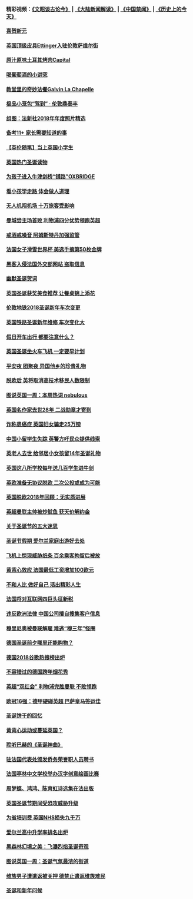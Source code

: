 #### 精彩视频：[《文昭谈古论今》](https://github.com/gfw-breaker/wenzhao/blob/master/README.md?t=12282130) | [《大陆新闻解读》](https://github.com/gfw-breaker/ntdtv-comedy/blob/master/README.md?t=12282130) | [《中国禁闻》](https://github.com/gfw-breaker/ntdtv-news/blob/master/README.md?t=12282130) | [《历史上的今天》](https://github.com/gfw-breaker/today-in-history/blob/master/README.md?t=12282130) 

#### [喜贺新元](../pages/nsc974/n10936605.md?t=12282130) 

#### [英国顶级皮具Ettinger入驻伦敦萨维尔街](../pages/nsc974/n10936595.md?t=12282130) 

#### [原汁原味土耳其烤肉Capital](../pages/nsc974/n10936573.md?t=12282130) 

#### [喝葡萄酒的小讲究](../pages/nsc974/n10936535.md?t=12282130) 

#### [教堂里的奇妙法餐Galvin La Chapelle](../pages/nsc974/n10935913.md?t=12282130) 

#### [极品小笼包“驾到” · 伦敦鼎泰丰](../pages/nsc974/n10935791.md?t=12282130) 

#### [组图：法新社2018年年度照片精选](../pages/nsc974/n10935213.md?t=12282130) 

#### [备考11+ 家长需要知道的事](../pages/nsc974/n10934312.md?t=12282130) 

#### [【英伦随笔】当上英国小学生](../pages/nsc974/n10934305.md?t=12282130) 

#### [英国热门圣诞读物](../pages/nsc974/n10934285.md?t=12282130) 

#### [为孩子进入牛津剑桥“铺路”OXBRIDGE](../pages/nsc974/n10934233.md?t=12282130) 

#### [看小孩学走路 体会做人道理](../pages/nsc974/n10934169.md?t=12282130) 

#### [无人机闯机场  十万旅客受影响](../pages/nsc974/n10934028.md?t=12282130) 

#### [曼城尝主场首败 利物浦四分优势领跑英超](../pages/nsc974/n10932818.md?t=12282130) 

#### [戒酒戒噪音 阿姆斯特丹加强监管](../pages/nsc974/n10928070.md?t=12282130) 

#### [法国女子滑雪世界杯 美选手摘第50枚金牌](../pages/nsc974/n10927351.md?t=12282130) 

#### [黑客入侵法国外交部网站 盗取信息](../pages/nsc974/n10927269.md?t=12282130) 

#### [幽默圣诞贺词](../pages/nsc974/n10926672.md?t=12282130) 

#### [英国圣诞获奖美食推荐 让餐桌锦上添花](../pages/nsc974/n10926641.md?t=12282130) 

#### [伦敦地铁2018圣诞新年车次变更](../pages/nsc974/n10926629.md?t=12282130) 

#### [英国铁路圣诞新年维修 车次变化大](../pages/nsc974/n10926618.md?t=12282130) 

#### [假日开车出行 都要注意什么？](../pages/nsc974/n10926610.md?t=12282130) 

#### [英国圣诞坐火车飞机 一定要早计划](../pages/nsc974/n10926599.md?t=12282130) 

#### [平安夜 团聚夜 异国他乡的珍贵礼物](../pages/nsc974/n10925634.md?t=12282130) 

#### [脱欧后 英将取消高技术移民人数限制](../pages/nsc974/n10924981.md?t=12282130) 

#### [图说英国一周：本周热词 nebulous](../pages/nsc974/n10925020.md?t=12282130) 

#### [英国名作家去世28年 二战勋章才寄到](../pages/nsc974/n10925014.md?t=12282130) 

#### [诈称患癌症 英国妇女骗走25万镑](../pages/nsc974/n10925008.md?t=12282130) 

#### [中国小留学生失踪  英警方吁民众提供线索](../pages/nsc974/n10925001.md?t=12282130) 

#### [英老人去世 给邻居小女孩留14年圣诞礼物](../pages/nsc974/n10924997.md?t=12282130) 

#### [英国这八所学校每年送几百学生进牛剑](../pages/nsc974/n10924990.md?t=12282130) 

#### [英欧准备无协议脱欧 二次公投或成为可能](../pages/nsc974/n10923373.md?t=12282130) 

#### [英国脱欧2018年回顾：无实质进展](../pages/nsc974/n10923355.md?t=12282130) 

#### [英超曼联主帅被炒鱿鱼 获天价解约金](../pages/nsc974/n10922656.md?t=12282130) 

#### [关于圣诞节的五大迷思](../pages/nsc974/n10919864.md?t=12282130) 

#### [圣诞节假期 爱尔兰家庭出游好去处](../pages/nsc974/n10919966.md?t=12282130) 

#### [飞机上惊现威胁纸条 百余乘客拘留后被放](../pages/nsc974/n10920081.md?t=12282130) 

#### [黄背心效应 法国最低工资增加100欧元](../pages/nsc974/n10919737.md?t=12282130) 

#### [不和人比 做好自己 活出精彩人生](../pages/nsc974/n10920053.md?t=12282130) 

#### [法国将对互联网四巨头征新税](../pages/nsc974/n10919837.md?t=12282130) 

#### [违反欧洲法律 中国公司擅自搜集客户信息](../pages/nsc974/n10918199.md?t=12282130) 

#### [穆里尼奥被曼联解雇 难逃“穆三年”怪圈](../pages/nsc974/n10919101.md?t=12282130) 

#### [德国圣诞前夕哪里还能购物？](../pages/nsc974/n10918186.md?t=12282130) 

#### [德国2018谷歌热搜榜出炉](../pages/nsc974/n10918077.md?t=12282130) 

#### [不容错过的德国跨年烟花秀](../pages/nsc974/n10917989.md?t=12282130) 

#### [英超“双红会” 利物浦完胜曼联 不败领跑](../pages/nsc974/n10917557.md?t=12282130) 

#### [欧冠16强：德甲硬碰英超 巴萨皇马签运佳](../pages/nsc974/n10917207.md?t=12282130) 

#### [圣诞饼干的回忆](../pages/nsc974/n10916160.md?t=12282130) 

#### [黄背心运动或蔓延英国？](../pages/nsc974/n10915769.md?t=12282130) 

#### [聆听巴赫的《圣诞神曲》](../pages/nsc974/n10910868.md?t=12282130) 

#### [驻法国代表处颁发侨务荣誉职人员聘书](../pages/nsc974/n10912829.md?t=12282130) 

#### [法国亭林中文学校举办汉字创意绘画比赛](../pages/nsc974/n10912809.md?t=12282130) 

#### [周梦蝶、鸿鸿、陈育虹诗选集在法出版](../pages/nsc974/n10912778.md?t=12282130) 

#### [英国圣诞节期间受恐攻威胁升级](../pages/nsc974/n10911486.md?t=12282130) 

#### [为省培训费  英国NHS损失九千万](../pages/nsc974/n10911478.md?t=12282130) 

#### [爱尔兰高中升学率排名出炉](../pages/nsc974/n10910761.md?t=12282130) 

#### [黑森林幻境之美：飞瀑烈焰圣诞奇观](../pages/nsc974/n10909442.md?t=12282130) 

#### [图说英国一周：圣诞气氛最浓的街道](../pages/nsc974/n10909173.md?t=12282130) 

#### [维族男子遭遣返被关押 德禁止遣返维族难民](../pages/nsc974/n10908943.md?t=12282130) 

#### [圣诞和新年问候](../pages/nsc974/n10909160.md?t=12282130) 

